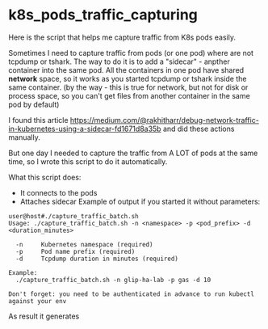 # k8s_pods_traffic_capturing
Here is the script that helps me capture traffic from K8s pods easily.

Sometimes I need to capture traffic from pods (or one pod) where are not tcpdump or tshark.
The way to do it is to add a "sidecar" - anpther container into the same pod.
All the containers in one pod have shared **network** space, so it works as you started tcpdump or tshark inside the same container.
(by the way - this is true for network, but not for disk or process space, so you can't get files from another container in the same pod by default)

I found this article 
https://medium.com/@rakhitharr/debug-network-traffic-in-kubernetes-using-a-sidecar-fd1671d8a35b
and did these actions manually.

But one day I needed to capture the traffic from A LOT of pods at the same time, so I wrote this script to do it automatically.

What this script does:
- It connects to the pods
- Attaches sidecar 
Example of output if you started it without parameters:

```
user@host#./capture_traffic_batch.sh
Usage: ./capture_traffic_batch.sh -n <namespace> -p <pod_prefix> -d <duration_minutes>

  -n     Kubernetes namespace (required)
  -p     Pod name prefix (required)
  -d     Tcpdump duration in minutes (required)

Example:
  ./capture_traffic_batch.sh -n glip-ha-lab -p gas -d 10

Don't forget: you need to be authenticated in advance to run kubectl against your env
```

As result it generates 

